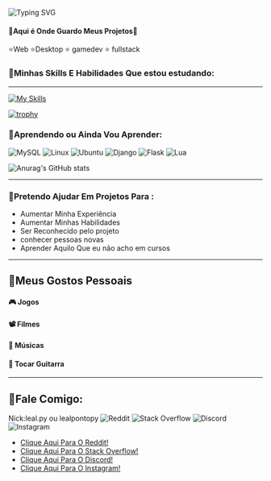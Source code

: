 ![Typing SVG](https://readme-typing-svg.demolab.com?font=Mulish&size=30&pause=1000&color=19F73B&&width=600&lines=👋Olá+Mundo!;me+chamo+Davi+Leal.;👋Seja+bem+vindo(a).;Me+Segue+aí+pô.)

#### 🔵Aqui é Onde Guardo Meus Projetos🔵


⭐Web
⭐Desktop
⭐  gamedev
⭐   fullstack


### 📌Minhas Skills E Habilidades Que estou estudando:
<hr>

[![My Skills](https://skillicons.dev/icons?i=html,css,js,py,java,flask,tailwind,bootstrap,git)](https://skillicons.dev)


[![trophy](https://github-profile-trophy.vercel.app/?username=lealpontopy&theme=onedark)](https://github.com/ryo-ma/github-profile-trophy)

### 📌Aprendendo ou Ainda Vou Aprender:


![MySQL](https://img.shields.io/badge/mysql-4479A1.svg?style=for-the-badge&logo=mysql&logoColor=white) ![Linux](https://img.shields.io/badge/Linux-FCC624?style=for-the-badge&logo=linux&logoColor=black) ![Ubuntu](https://img.shields.io/badge/Ubuntu-E95420?style=for-the-badge&logo=ubuntu&logoColor=white) ![Django](https://img.shields.io/badge/django-%23092E20.svg?style=for-the-badge&logo=django&logoColor=white) ![Flask](https://img.shields.io/badge/flask-%23000.svg?style=for-the-badge&logo=flask&logoColor=white) 	![Lua](https://img.shields.io/badge/lua-%232C2D72.svg?style=for-the-badge&logo=lua&logoColor=white)



![Anurag's GitHub stats](https://github-readme-stats.vercel.app/api?username=lealpontopy&show_icons=true&theme=radical)

<hr>

### 📌Pretendo Ajudar Em Projetos Para :

- Aumentar Minha Experiência
- Aumentar Minhas Habilidades
- Ser Reconhecido pelo projeto
- conhecer pessoas novas
- Aprender Aquilo Que eu não acho em cursos

<hr>

## 📌Meus Gostos Pessoais

#### 🎮 Jogos
#### 📽️ Filmes
#### 🎵 Músicas
#### 🎸 Tocar Guitarra

<hr>

## 📌Fale Comigo:
Nick:leal.py ou lealpontopy
![Reddit](https://img.shields.io/badge/Reddit-%23FF4500.svg?style=for-the-badge&logo=Reddit&logoColor=white) ![Stack Overflow](https://img.shields.io/badge/-Stackoverflow-FE7A16?style=for-the-badge&logo=stack-overflow&logoColor=white)  ![Discord](https://img.shields.io/badge/Discord-%235865F2.svg?style=for-the-badge&logo=discord&logoColor=white) ![Instagram](https://img.shields.io/badge/Instagram-%23E4405F.svg?style=for-the-badge&logo=Instagram&logoColor=white)  

- [Clique Aqui Para O Reddit!]()
- [Clique Aqui Para O Stack Overflow!]()
- [Clique Aqui Para O Discord!]()
- [Clique Aqui Para O Instagram!]()
